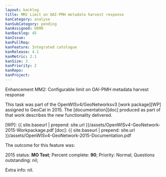 ```yaml
---
layout: backlog
title: MM2 Limit on OAI-PMH metadata harvest response
kanCategory: analyse
kanSubCategory: pending
kanAssigned: UKMO
kanBacklog: 45
kanIssue:
kanPullReq:
kanFeature: Integrated catologue
kanRelease: 4.1
kanMetric: 2.1
kanSize: 3
kanPriority: 2
kanRepo:
kanProject:
---
```

Enhancement MM2: Configurable limit on OAI-PMH metadata harvest response

This task was part of the OpenWISv4/GeoNetworksv3 [work package][WP] assigned to GeoCat in 2015.  The [documentation][doc] produced as part of that work describes the new functionality delivered.

[WP]: {{ site.baseurl | prepend: site.url }}/assets/OpenWISv4-GeoNetwork-2015-Workpackage.pdf
[doc]: {{ site.baseurl | prepend: site.url }}/assets/OpenWISv4-GeoNetwork-2015-Documentation.pdf

The outcome for this feature was:

2015 status: **MO Test**; Percent complete: **90**; Priority: Normal; Questions outstanding: nil;

Extra info: nil.
